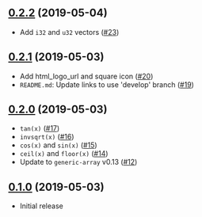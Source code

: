 ## [0.2.2] (2019-05-04)

- Add `i32` and `u32` vectors ([#23])

## [0.2.1] (2019-05-03)

- Add html_logo_url and square icon ([#20])
- `README.md`: Update links to use 'develop' branch ([#19])

## [0.2.0] (2019-05-03)

- `tan(x)` ([#17])
- `invsqrt(x)` ([#16])
- `cos(x)` and `sin(x)` ([#15])
- `ceil(x)` and `floor(x)` ([#14])
- Update to `generic-array` v0.13 ([#12])

## [0.1.0] (2019-05-03)

- Initial release

[0.2.2]: https://github.com/NeoBirth/micromath/pull/24
[#23]: https://github.com/NeoBirth/micromath/pull/23
[0.2.1]: https://github.com/NeoBirth/micromath/pull/21
[#20]: https://github.com/NeoBirth/micromath/pull/20
[#19]: https://github.com/NeoBirth/micromath/pull/19
[0.2.0]: https://github.com/NeoBirth/micromath/pull/18
[#17]: https://github.com/NeoBirth/micromath/pull/17
[#16]: https://github.com/NeoBirth/micromath/pull/16
[#15]: https://github.com/NeoBirth/micromath/pull/15
[#14]: https://github.com/NeoBirth/micromath/pull/14
[#12]: https://github.com/NeoBirth/micromath/pull/12
[0.1.0]: https://github.com/NeoBirth/micromath/pull/10
